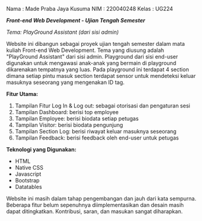 Nama    : Made Praba Jaya Kusuma
NIM     : 220040248
Kelas   : UG224


***Front-end Web Development - Ujian Tengah Semester***

_Tema: PlayGround Assistant (dari sisi admin)_

Website ini dibangun sebagai proyek ujian tengah semester dalam mata kuliah Front-end Web Development. Tema yang diusung adalah "PlayGround Assistant" dari sisi admin. Playground dari sisi end-user digunakan untuk mengawasi anak-anak yang bermain di playground dikarenakan tempatnya yang luas. Pada playground ini terdapat 4 section dimana setiap pintu masuk section terdapat sensor untuk mendeteksi keluar masuknya seseorang yang mengenakan ID tag.

**Fitur Utama:**
1. Tampilan Fitur Log In & Log out: sebagai otorisasi dan pengaturan sesi
1. Tampilan Dashboard: berisi top employee
2. Tampilan Employee: berisi biodata setiap petugas
3. Tampilan Visitor: berisi biodata pengunjung
4. Tampilan Section Log: berisi riwayat keluar masuknya seseorang
5. Tampilan Feedback: berisi feedback oleh end-user untuk petugas

**Teknologi yang Digunakan:**
- HTML
- Native CSS
- Javascript
- Bootstrap
- Datatables

Website ini masih dalam tahap pengembangan dan jauh dari kata sempurna. Beberapa fitur belum sepenuhnya diimplementasikan dan desain masih dapat ditingkatkan. Kontribusi, saran, dan masukan sangat diharapkan.